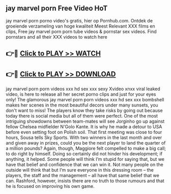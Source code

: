 ## jay marvel porn Free Video HoT 

jay marvel porn porno video's gratis, hier op Pornhub.com. Ontdek de groeiende verzameling van hoge kwaliteit Meest Relevant XXX films en clips,
Free jay marvel porn porn tube videos & pornstar sex videos. Find pornstars and all their XXX videos to watch here


## 👉🔴 [Click to PLAY >> WATCH](http://us.freeplayer.one?title=jay_marvel_porn&ref=16D)

## 👉🔴 [Click to PLAY >> DOWNLOAD](http://us.freeplayer.one?title=jay_marvel_porn&ref=16D)


jay marvel porn porn videos xxx hd sex xxx sexy Xvideo xnxx viral leaked video, is here to release all her secret porno clips and just for your eyes only! The glamorous jay marvel porn porn videos xxx hd sex xxx bombshell makes her scenes in the most beautiful decors under many sunsets, you don't want to miss! The players know they take risks by going out because today there is social media but all of them were perfect. One of the most intriguing showdowns between team-mates will see Jorginho go up against fellow Chelsea midfielder N'Golo Kante. It is why he made a detour to USA before even setting foot on Polish soil. That first meeting was close to four hours, Sousa tells Sky Sports. With two winners in the last month and over and given away in prizes, could you be the next player to land the quarter of a million pounds? Again, though, Maggiore felt compelled to make a big call; to do right by himself. Doing so certainly did not hinder his development; if anything, it helped. Some people will think I’m stupid for saying that, but we have that belief and confidence that we can win it. Not many people on the outside will think that but I’m sure everyone in this dressing room – the players, the staff and the management – all have that same belief that we can. Rashford, however, insists there are no truth to those rumours and that he is focused on improving his own game.